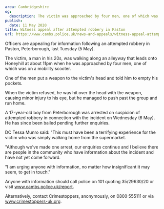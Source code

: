 ```yaml
area: Cambridgeshire
og:
  description: The victim was approached by four men, one of which was on a mobility scooter
publish:
  date: 11 May 2020
title: Witness appeal after attempted robbery in Paston
url: https://www.cambs.police.uk/news-and-appeals/witness-appeal-attempted-robbery-paston
```

Officers are appealing for information following an attempted robbery in Paston, Peterborough, last Tuesday (5 May).

The victim, a man in his 20s, was walking along an alleyway that leads onto Honeyhill at about 11pm when he was approached by four men, one of which was on a mobility scooter.

One of the men put a weapon to the victim's head and told him to empty his pockets.

When the victim refused, he was hit over the head with the weapon, causing minor injury to his eye, but he managed to push past the group and run home.

A 17-year-old boy from Peterborough was arrested on suspicion of attempted robbery in connection with the incident on Wednesday (6 May). He has since been bailed pending further enquiries.

DC Tessa Munro said: "This must have been a terrifying experience for the victim who was simply walking home from the supermarket.

"Although we've made one arrest, our enquiries continue and I believe there are people in the community who have information about the incident and have not yet come forward.

"I am urging anyone with information, no matter how insignificant it may seem, to get in touch."

Anyone with information should call police on 101 quoting 35/29630/20 or visit www.cambs.police.uk/report.

Alternatively, contact Crimestoppers, anonymously, on 0800 555111 or via www.crimestoppers-uk.org.
